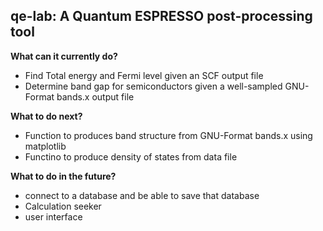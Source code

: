 <h2>qe-lab: A Quantum ESPRESSO post-processing tool</h2>

<b>What can it currently do?</b>
<ul style="list-style-type:disc;">
	<li>Find Total energy and Fermi level given an SCF output file</li>
	<li>Determine band gap for semiconductors given a well-sampled GNU-Format bands.x output file</li>
</ul>
<b>What to do next?</b>
<ul style="list-style-type:disc;">
	<li>Function to produces band structure from GNU-Format bands.x using matplotlib</li>
	<li>Functino to produce density of states from data file</li>
</ul>
<b>What to do in the future?</b>
<ul style="list-style-type:disc;">
	<li>connect to a database and be able to save that database</li>
	<li>Calculation seeker</li>
	<li>user interface</li>
</ul>
